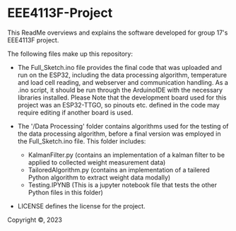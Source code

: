 # EEE4113F-Project

This ReadMe overviews and explains the software developed for group 17's EEE4113F project. 

The following files make up this repository:

- The Full_Sketch.ino file provides the final code that was uploaded and run on the ESP32, including the data processing algorithm, temperature and load cell reading, and webserver and communication handling. As a .ino script, it should be run through the ArduinoIDE with the necessary libraries installed. Please Note that the development board used for this project was an ESP32-TTGO, so pinouts etc. defined in the code may require editing if another board is used. 

- The '/Data Processing' folder contains algorithms used for the testing of the data processing algorithm, before a final version was employed in the Full_Sketch.ino file. This folder includes:
  * KalmanFilter.py (contains an implementation of a kalman filter to be applied to collected weight measurement data)
  * TailoredAlgorithm.py (contains an implementation of a tailered Python algorithm to extract weight data modally)
  * Testing.IPYNB (This is a jupyter notebook file that tests the other Python files in this folder)

- LICENSE defines the license for the project.

Copyright ©, 2023
